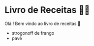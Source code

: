 # Livro de Receitas :man_cook:

Olá ! Bem vindo ao livro de receitas :wave:

- strogonoff de frango
- pavê



